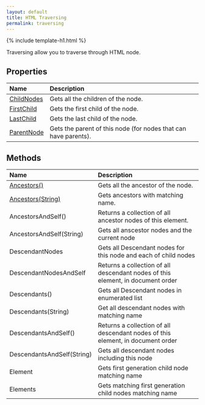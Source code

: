 ```yaml
---
layout: default
title: HTML Traversing
permalink: traversing
---
```


{% include template-h1.html %}

Traversing allow you to traverse through HTML node.

## Properties

| Name | Description |
| :--- | :---------- |
| [ChildNodes](child-nodes) | Gets all the children of the node. |
| [FirstChild](first-child) | Gets the first child of the node. | 
| [LastChild](last-child) | Gets the last child of the node. |
| [ParentNode](parent-node) | Gets the parent of this node (for nodes that can have parents). |


## Methods

| Name | Description |
| :--- | :---------- |
| [Ancestors()](ancestors) | Gets all the ancestor of the node.  |
| [Ancestors(String)](ancestors#public-ienumerable--htmlnode--ancestorsstring-name) | Gets ancestors with matching name. |
| AncestorsAndSelf() | Returns a collection of all ancestor nodes of this element. |
| AncestorsAndSelf(String) | Gets all anscestor nodes and the current node |
| DescendantNodes | Gets all Descendant nodes for this node and each of child nodes |
| DescendantNodesAndSelf | Returns a collection of all descendant nodes of this element, in document order |
| Descendants() | Gets all Descendant nodes in enumerated list |
| Descendants(String) | Get all descendant nodes with matching name |
| DescendantsAndSelf() | Returns a collection of all descendant nodes of this element, in document order |
| DescendantsAndSelf(String) | Gets all descendant nodes including this node |
| Element | Gets first generation child node matching name |
| Elements | Gets matching first generation child nodes matching name |
